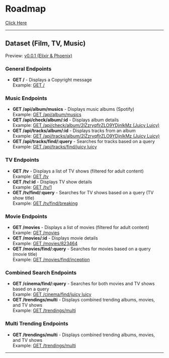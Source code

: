 <h1>Roadmap</h1>
<a href="https://collegeid.github.io/rythym_markmap/">Click Here</a>
<hr>
<h2>Dataset (Film, TV, Music)</h2>
Preview: <a href="https://rhytym.gigalixirapp.com">v0.0.1 (Elixir & Phoenix)</a>

<h3>General Endpoints</h3>
<ul>
  <li>
    <strong>GET /</strong> - Displays a Copyright message
    <br>Example: <a href="https://rhytym.gigalixirapp.com/">GET /</a>
  </li>
</ul>

<h3>Music Endpoints</h3>
<ul>
  <li>
    <strong>GET /api/album/musics</strong> - Displays music albums (Spotify)
    <br>Example: <a href="https://rhytym.gigalixirapp.com/api/album/musics">GET /api/album/musics</a>
  </li>
  <li>
    <strong>GET /api/check/album/:id</strong> - Displays album details
    <br>Example: <a href="https://rhytym.gigalixirapp.com/api/check/album/2lZzryqflrZLO9YDjnlkMz">GET /api/check/album/2lZzryqflrZLO9YDjnlkMz (Juicy Luicy)</a>
  </li>
  <li>
    <strong>GET /api/tracks/album/:id</strong> - Displays tracks from an album
    <br>Example: <a href="https://rhytym.gigalixirapp.com/api/tracks/album/2lZzryqflrZLO9YDjnlkMz">GET /api/tracks/album/2lZzryqflrZLO9YDjnlkMz (Juicy Luicy)</a>
  </li>
  <li>
    <strong>GET /api/tracks/find/:query</strong> - Searches for tracks based on a query
    <br>Example: <a href="https://rhytym.gigalixirapp.com/api/tracks/find/juicy luicy">GET /api/tracks/find/juicy luicy</a>
  </li>
</ul>

<h3>TV Endpoints</h3>
<ul>
  <li>
    <strong>GET /tv</strong> - Displays a list of TV shows (filtered for adult content)
    <br>Example: <a href="https://rhytym.gigalixirapp.com/tv">GET /tv</a>
  </li>
  <li>
    <strong>GET /tv/:id</strong> - Displays TV show details
    <br>Example: <a href="https://rhytym.gigalixirapp.com/tv/1">GET /tv/1</a>
  </li>
  <li>
    <strong>GET /tv/find/:query</strong> - Searches for TV shows based on a query (TV show title)
    <br>Example: <a href="https://rhytym.gigalixirapp.com/tv/find/breaking">GET /tv/find/breaking</a>
  </li>
</ul>

<h3>Movie Endpoints</h3>
<ul>
  <li>
    <strong>GET /movies</strong> - Displays a list of movies (filtered for adult content)
    <br>Example: <a href="https://rhytym.gigalixirapp.com/movies">GET /movies</a>
  </li>
  <li>
    <strong>GET /movies/:id</strong> - Displays movie details
    <br>Example: <a href="https://rhytym.gigalixirapp.com/movies/823464">GET /movies/823464</a>
  </li>
  <li>
    <strong>GET /movies/find/:query</strong> - Searches for movies based on a query (movie title)
    <br>Example: <a href="https://rhytym.gigalixirapp.com/movies/find/inception">GET /movies/find/inception</a>
  </li>
</ul>

<h3>Combined Search Endpoints</h3>
<ul>
  <li>
    <strong>GET /cinema/find/:query</strong> - Searches for both movies and TV shows based on a query
    <br>Example: <a href="https://rhytym.gigalixirapp.com/cinema/find/juicy luicy">GET /cinema/find/juicy luicy</a>
  </li>
  <li>
    <strong>GET /trendings/multi</strong> - Displays combined trending albums, movies, and TV shows
    <br>Example: <a href="https://rhytym.gigalixirapp.com/trendings/multi">GET /trendings/multi</a>
  </li>
</ul>

<h3>Multi Trending Endpoints</h3>
<ul>
  <li>
    <strong>GET /trendings/multi</strong> - Displays combined trending albums, movies, and TV shows
    <br>Example: <a href="https://rhytym.gigalixirapp.com/trendings/multi">GET /trendings/multi</a>
  </li>
</ul>

<hr>
